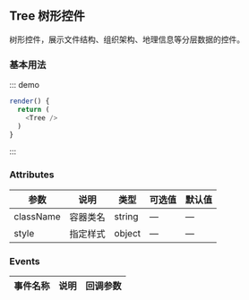 ## Tree 树形控件

树形控件，展示文件结构、组织架构、地理信息等分层数据的控件。

### 基本用法

::: demo
```js
render() {
  return (
    <Tree />
  )
}
```
:::

### Attributes
| 参数      | 说明          | 类型      | 可选值                           | 默认值  |
|---------- |-------------- |---------- |--------------------------------  |-------- |
| className | 容器类名 | string | — | — |
| style | 指定样式 | object | — | — |

### Events
| 事件名称 | 说明 | 回调参数 |
|---------- |-------- |---------- |
